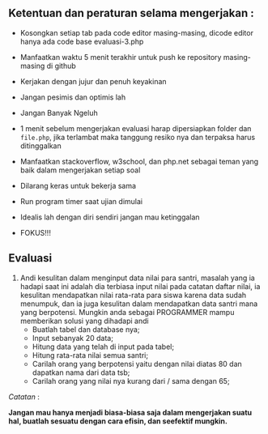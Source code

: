   ## Ketentuan dan peraturan selama mengerjakan :

* Kosongkan setiap tab pada code editor masing-masing, dicode editor hanya ada
  code base evaluasi-3.php
* Manfaatkan waktu 5 menit terakhir untuk push ke repository masing-masing di
  github
* Kerjakan dengan jujur dan penuh keyakinan
* Jangan pesimis dan optimis lah
* Jangan Banyak Ngeluh
* 1 menit sebelum mengerjakan evaluasi harap dipersiapkan folder dan
  `file.php`, jika terlambat maka tanggung resiko nya dan terpaksa harus
  ditinggalkan

* Manfaatkan stackoverflow, w3school, dan php.net sebagai teman yang baik dalam
  mengerjakan setiap soal
* Dilarang keras untuk bekerja sama
* Run program timer saat ujian dimulai
* Idealis lah dengan diri sendiri jangan mau ketinggalan
* FOKUS!!!


## Evaluasi

1. Andi kesulitan dalam menginput data nilai para santri, masalah yang ia hadapi saat ini adalah dia terbiasa
   input nilai pada catatan daftar nilai, ia kesulitan mendapatkan nilai rata-rata para siswa karena data
   sudah menumpuk, dan ia juga kesulitan dalam mendapatkan data santri mana yang berpotensi. Mungkin anda sebagai PROGRAMMER
   mampu memberikan solusi yang dihadapi andi
   * Buatlah tabel dan database nya;
   * Input sebanyak 20 data;
   * Hitung data yang telah di input pada tabel;
   * Hitung rata-rata nilai semua santri;
   * Carilah orang yang berpotensi yaitu dengan nilai diatas 80 dan dapatkan nama dari data tsb;
   * Carilah orang yang nilai nya kurang dari / sama dengan 65;

 _Catatan_ :

**Jangan mau hanya menjadi biasa-biasa saja dalam mengerjakan suatu hal, buatlah sesuatu dengan cara efisin, dan seefektif mungkin.**